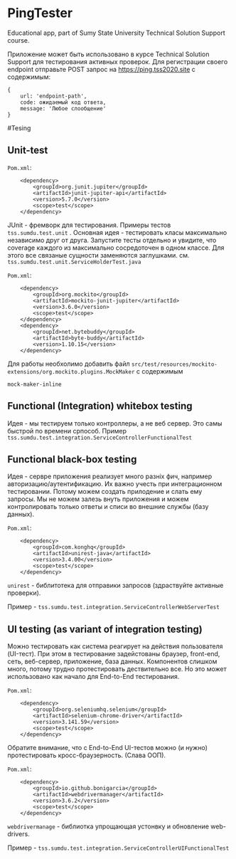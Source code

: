 # PingTester
Educational app, part of  Sumy State University  Technical Solution Support course. 

Приложение может быть использовано в курсе Technical Solution Support для тестирования активных проверок.
Для регистрации своего endpoint отправьте POST запрос на https://ping.tss2020.site с содержимым:

    {
        url: 'endpoint-path',
        code: ожидаемый код ответа,
        message: 'Любое слообщение'
    } 


#Tesing

## Unit-test

`Pom.xml`:

        <dependency>
            <groupId>org.junit.jupiter</groupId>
            <artifactId>junit-jupiter-api</artifactId>
            <version>5.7.0</version>
            <scope>test</scope>
        </dependency>

JUnit - фремворк для тестирования.
Примеры тестов `tss.sumdu.test.unit` . Основная идея - тестировать класы максимально независимо друг от друга.
Запустите тесты отдельно и увидите, что coverage каждого из максимально сосредоточен в одном классе.
Для этого все связаные сущности заменяются заглушками. см. `tss.sumdu.test.unit.ServiceHolderTest.java`

`Pom.xml`:

        <dependency>
            <groupId>org.mockito</groupId>
            <artifactId>mockito-junit-jupiter</artifactId>
            <version>3.6.0</version>
            <scope>test</scope>
        </dependency>
        <dependency>
            <groupId>net.bytebuddy</groupId>
            <artifactId>byte-buddy</artifactId>
            <version>1.10.15</version>
        </dependency>

Для работы необхолимо добавить файл `src/test/resources/mockito-extensions/org.mockito.plugins.MockMaker`  с содержимым

    mock-maker-inline

## Functional (Integration) whitebox testing

Идея - мы тестируем только контроллеры, а не веб сервер. Это самы быстрой по времени српособ. Пример 
`tss.sumdu.test.integration.ServiceControllerFunctionalTest`
 
## Functional black-box testing

Идея - сервре приложения реализует много разніх фич, например авторизацию/аутентификацию. Их важно учесть при
интеграционном тестировании. Потому можем создать прилодение и слать ему запросы. Мы не можем залезь внуть приложения и
можем контролировать только ответы и списи во внешние службы (базу данных).

`Pom.xml`:

        <dependency>
            <groupId>com.konghq</groupId>
            <artifactId>unirest-java</artifactId>
            <version>3.4.00</version>
            <scope>test</scope>
        </dependency>

`unirest` - библитотека для отправики запросов (здраствуйте активные проверки). 
        
Пример - `tss.sumdu.test.integration.ServiceControllerWebServerTest`


## UI testing (as variant of integration testing)

Можно тестировать как система реагирует на действия пользователя (UI-тест). При этом в тестирование задейстованы браузер,
front-end, сеть, веб-сервер, приложение, база данных. Компонентов слишком много, потому трудно протестировать
дествительно все. Но это может использовано как начало для End-to-End тестирования.

`Pom.xml`:

        <dependency>
            <groupId>org.seleniumhq.selenium</groupId>
            <artifactId>selenium-chrome-driver</artifactId>
            <version>3.141.59</version>
            <scope>test</scope>
        </dependency>

Обратите внимание, что с End-to-End UI-тестов можно (и нужно) протестировать кросс-браузерность. (Слава ООП).  

`Pom.xml`:

        <dependency>
            <groupId>io.github.bonigarcia</groupId>
            <artifactId>webdrivermanager</artifactId>
            <version>3.6.2</version>
            <scope>test</scope>
        </dependency>

`webdrivermanage` - библиотка упрощающая устонвку и обновление web-drivers.

 Пример -  `tss.sumdu.test.integration.ServiceControllerUIFunctionalTest`
